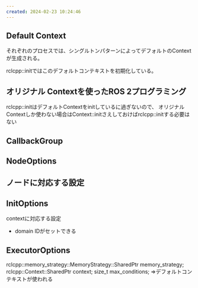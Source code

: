 ```yaml
---
created: 2024-02-23 10:24:46
---
```

## Default Context

それぞれのプロセスでは、シングルトンパターンによってデフォルトのContextが生成される。

rclcpp::initではこのデフォルトコンテキストを初期化している。


## オリジナル Contextを使ったROS 2プログラミング

rclcpp::initはデフォルトContextをinitしているに過ぎないので、
オリジナルContextしか使わない場合はContext::initさえしておけばrclcpp::initする必要はない


## CallbackGroup

## NodeOptions
ノードに対応する設定
- 


## InitOptions

contextに対応する設定
- domain IDがセットできる


## ExecutorOptions

rclcpp::memory_strategy::MemoryStrategy::SharedPtr memory_strategy;
  rclcpp::Context::SharedPtr context;
  size_t max_conditions;
=>デフォルトコンテキストが使われる